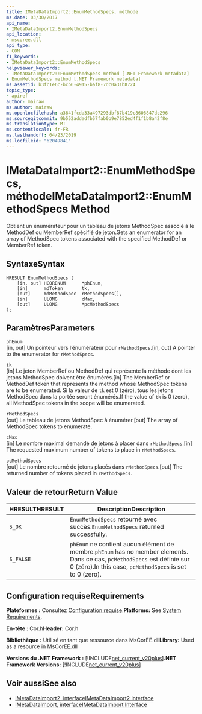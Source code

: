 ```yaml
---
title: IMetaDataImport2::EnumMethodSpecs, méthode
ms.date: 03/30/2017
api_name:
- IMetaDataImport2.EnumMethodSpecs
api_location:
- mscoree.dll
api_type:
- COM
f1_keywords:
- IMetaDataImport2::EnumMethodSpecs
helpviewer_keywords:
- IMetaDataImport2::EnumMethodSpecs method [.NET Framework metadata]
- EnumMethodSpecs method [.NET Framework metadata]
ms.assetid: b3fc1e6c-bcb6-4915-baf8-7dc0a31b8724
topic_type:
- apiref
author: mairaw
ms.author: mairaw
ms.openlocfilehash: a3641fcda33a497293dbf87b419c8606847dc296
ms.sourcegitcommit: 9b552addadfb57fab0b9e7852ed4f1f1b8a42f8e
ms.translationtype: MT
ms.contentlocale: fr-FR
ms.lasthandoff: 04/23/2019
ms.locfileid: "62049841"
---
```

# <a name="imetadataimport2enummethodspecs-method"></a><span data-ttu-id="02cdf-102">IMetaDataImport2::EnumMethodSpecs, méthode</span><span class="sxs-lookup"><span data-stu-id="02cdf-102">IMetaDataImport2::EnumMethodSpecs Method</span></span>
<span data-ttu-id="02cdf-103">Obtient un énumérateur pour un tableau de jetons MethodSpec associé à le MethodDef ou MemberRef spécifié de jeton.</span><span class="sxs-lookup"><span data-stu-id="02cdf-103">Gets an enumerator for an array of MethodSpec tokens associated with the specified MethodDef or MemberRef token.</span></span>  
  
## <a name="syntax"></a><span data-ttu-id="02cdf-104">Syntaxe</span><span class="sxs-lookup"><span data-stu-id="02cdf-104">Syntax</span></span>  
  
```  
HRESULT EnumMethodSpecs (  
    [in, out] HCORENUM      *phEnum,   
    [in]      mdToken       tk,  
    [out]     mdMethodSpec  rMethodSpecs[],  
    [in]      ULONG         cMax,  
    [out]     ULONG         *pcMethodSpecs  
);   
```  
  
## <a name="parameters"></a><span data-ttu-id="02cdf-105">Paramètres</span><span class="sxs-lookup"><span data-stu-id="02cdf-105">Parameters</span></span>  
 `phEnum`  
 <span data-ttu-id="02cdf-106">[in, out] Un pointeur vers l’énumérateur pour `rMethodSpecs`.</span><span class="sxs-lookup"><span data-stu-id="02cdf-106">[in, out] A pointer to the enumerator for `rMethodSpecs`.</span></span>  
  
 `tk`  
 <span data-ttu-id="02cdf-107">[in] Le jeton MemberRef ou MethodDef qui représente la méthode dont les jetons MethodSpec doivent être énumérés.</span><span class="sxs-lookup"><span data-stu-id="02cdf-107">[in] The MemberRef or MethodDef token that represents the method whose MethodSpec tokens are to be enumerated.</span></span> <span data-ttu-id="02cdf-108">Si la valeur de `tk` est 0 (zéro), tous les jetons MethodSpec dans la portée seront énumérés.</span><span class="sxs-lookup"><span data-stu-id="02cdf-108">If the value of `tk` is 0 (zero), all MethodSpec tokens in the scope will be enumerated.</span></span>  
  
 `rMethodSpecs`  
 <span data-ttu-id="02cdf-109">[out] Le tableau de jetons MethodSpec à énumérer.</span><span class="sxs-lookup"><span data-stu-id="02cdf-109">[out] The array of MethodSpec tokens to enumerate.</span></span>  
  
 `cMax`  
 <span data-ttu-id="02cdf-110">[in] Le nombre maximal demandé de jetons à placer dans `rMethodSpecs`.</span><span class="sxs-lookup"><span data-stu-id="02cdf-110">[in] The requested maximum number of tokens to place in `rMethodSpecs`.</span></span>  
  
 `pcMethodSpecs`  
 <span data-ttu-id="02cdf-111">[out] Le nombre retourné de jetons placés dans `rMethodSpecs`.</span><span class="sxs-lookup"><span data-stu-id="02cdf-111">[out] The returned number of tokens placed in `rMethodSpecs`.</span></span>  
  
## <a name="return-value"></a><span data-ttu-id="02cdf-112">Valeur de retour</span><span class="sxs-lookup"><span data-stu-id="02cdf-112">Return Value</span></span>  
  
|<span data-ttu-id="02cdf-113">HRESULT</span><span class="sxs-lookup"><span data-stu-id="02cdf-113">HRESULT</span></span>|<span data-ttu-id="02cdf-114">Description</span><span class="sxs-lookup"><span data-stu-id="02cdf-114">Description</span></span>|  
|-------------|-----------------|  
|`S_OK`|<span data-ttu-id="02cdf-115">`EnumMethodSpecs` retourné avec succès.</span><span class="sxs-lookup"><span data-stu-id="02cdf-115">`EnumMethodSpecs` returned successfully.</span></span>|  
|`S_FALSE`|<span data-ttu-id="02cdf-116">`phEnum` ne contient aucun élément de membre.</span><span class="sxs-lookup"><span data-stu-id="02cdf-116">`phEnum` has no member elements.</span></span> <span data-ttu-id="02cdf-117">Dans ce cas, `pcMethodSpecs` est définie sur 0 (zéro).</span><span class="sxs-lookup"><span data-stu-id="02cdf-117">In this case, `pcMethodSpecs` is set to 0 (zero).</span></span>|  
  
## <a name="requirements"></a><span data-ttu-id="02cdf-118">Configuration requise</span><span class="sxs-lookup"><span data-stu-id="02cdf-118">Requirements</span></span>  
 <span data-ttu-id="02cdf-119">**Plateformes :** Consultez [Configuration requise](../../../../docs/framework/get-started/system-requirements.md).</span><span class="sxs-lookup"><span data-stu-id="02cdf-119">**Platforms:** See [System Requirements](../../../../docs/framework/get-started/system-requirements.md).</span></span>  
  
 <span data-ttu-id="02cdf-120">**En-tête :** Cor.h</span><span class="sxs-lookup"><span data-stu-id="02cdf-120">**Header:** Cor.h</span></span>  
  
 <span data-ttu-id="02cdf-121">**Bibliothèque :** Utilisé en tant que ressource dans MsCorEE.dll</span><span class="sxs-lookup"><span data-stu-id="02cdf-121">**Library:** Used as a resource in MsCorEE.dll</span></span>  
  
 <span data-ttu-id="02cdf-122">**Versions du .NET Framework :** [!INCLUDE[net_current_v20plus](../../../../includes/net-current-v20plus-md.md)]</span><span class="sxs-lookup"><span data-stu-id="02cdf-122">**.NET Framework Versions:** [!INCLUDE[net_current_v20plus](../../../../includes/net-current-v20plus-md.md)]</span></span>  
  
## <a name="see-also"></a><span data-ttu-id="02cdf-123">Voir aussi</span><span class="sxs-lookup"><span data-stu-id="02cdf-123">See also</span></span>

- [<span data-ttu-id="02cdf-124">IMetaDataImport2, interface</span><span class="sxs-lookup"><span data-stu-id="02cdf-124">IMetaDataImport2 Interface</span></span>](../../../../docs/framework/unmanaged-api/metadata/imetadataimport2-interface.md)
- [<span data-ttu-id="02cdf-125">IMetaDataImport, interface</span><span class="sxs-lookup"><span data-stu-id="02cdf-125">IMetaDataImport Interface</span></span>](../../../../docs/framework/unmanaged-api/metadata/imetadataimport-interface.md)
